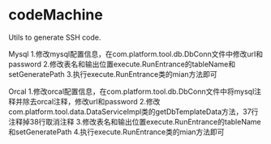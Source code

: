 # codeMachine
Utils to generate SSH code.

Mysql
1.修改mysql配置信息，在com.platform.tool.db.DbConn文件中修改url和password
2.修改表名和输出位置execute.RunEntrance的tableName和setGeneratePath
3.执行execute.RunEntrance类的mian方法即可

Orcal
1.修改orcal配置信息，在com.platform.tool.db.DbConn文件中将mysql注释并除去orcal注释，修改url和password
2.修改com.platform.tool.data.DataServiceImpl类的getDbTemplateData方法，37行注释掉38行取消注释
3.修改表名和输出位置execute.RunEntrance的tableName和setGeneratePath
4.执行execute.RunEntrance类的mian方法即可
